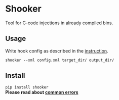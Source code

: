 # Shooker
Tool for C-code injections in already compiled bins.

## Usage
Write hook config as described in the [instruction](https://github.com/ReKreker/shooker/blob/master/docs/hooks%20xml.md).

```shooker --xml config.xml target_dir/ output_dir/```

## Install
```pip install shooker```<br />
**Please read about [common errors](https://github.com/ReKreker/shooker/blob/master/docs/common%20errors.md)**
